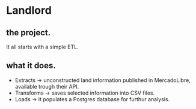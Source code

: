 # Landlord

## the project.

It all starts with a simple ETL.

## what it does.

- Extracts -> unconstructed land information published in MercadoLibre, available trough their API.
- Transforms -> saves selected information into CSV files.
- Loads -> it populates a Postgres database for furthur analysis.


